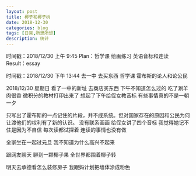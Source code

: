 ```yaml
---
layout: post
title: 椰子和椰子树
date: 2018-12-30
categories: blog
tags: [日常,所思所想]
description: 统计
---
```

时间戳：2018/12/30 上午 9:45
Plan：哲学课 绘画练习 英语音标和连读
Result：essay

时间戳：2018/12/30 下午 13:44
去一中
去买东西
哲学课 霍布斯的论人和论公民

2018/12/30 星期日
看了一中的新址
去商店买东西
下午不知道怎么过的
吃了涮羊肉很香
微积分的教材打印出来了
想起了下午给侄女教音标
有些事情真的不是一朝一夕

只写出了霍布斯的一点记住的片段，并不成系统。但对国家存在的原因和公民为何让渡他们的权利有了新的认识。
没有联系画画
给侄女讲了四个音标
我觉得她记不住是因为不自信
每次读都试探着
连读的事情也没有做

全家坐在一起过元旦
我不知道为什么高兴不起来

跟网友聊天
聊到一颗椰子果
全世界都围着椰子转

明天去承德看怎么装修房子
我跟妈计划把墙体涂成粉色

